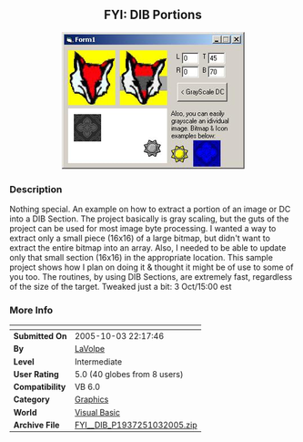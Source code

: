 ﻿<div align="center">

## FYI: DIB Portions

<img src="PIC20051021426427440.jpg">
</div>

### Description

Nothing special. An example on how to extract a portion of an image or DC into a DIB Section. The project basically is gray scaling, but the guts of the project can be used for most image byte processing. I wanted a way to extract only a small piece (16x16) of a large bitmap, but didn't want to extract the entire bitmap into an array. Also, I needed to be able to update only that small section (16x16) in the appropriate location. This sample project shows how I plan on doing it &amp; thought it might be of use to some of you too. The routines, by using DIB Sections, are extremely fast, regardless of the size of the target. Tweaked just a bit: 3 Oct/15:00 est
 
### More Info
 


<span>             |<span>
---                |---
**Submitted On**   |2005-10-03 22:17:46
**By**             |[LaVolpe](https://github.com/Planet-Source-Code/PSCIndex/blob/master/ByAuthor/lavolpe.md)
**Level**          |Intermediate
**User Rating**    |5.0 (40 globes from 8 users)
**Compatibility**  |VB 6\.0
**Category**       |[Graphics](https://github.com/Planet-Source-Code/PSCIndex/blob/master/ByCategory/graphics__1-46.md)
**World**          |[Visual Basic](https://github.com/Planet-Source-Code/PSCIndex/blob/master/ByWorld/visual-basic.md)
**Archive File**   |[FYI\_\_DIB\_P1937251032005\.zip](https://github.com/Planet-Source-Code/lavolpe-fyi-dib-portions__1-62747/archive/master.zip)









